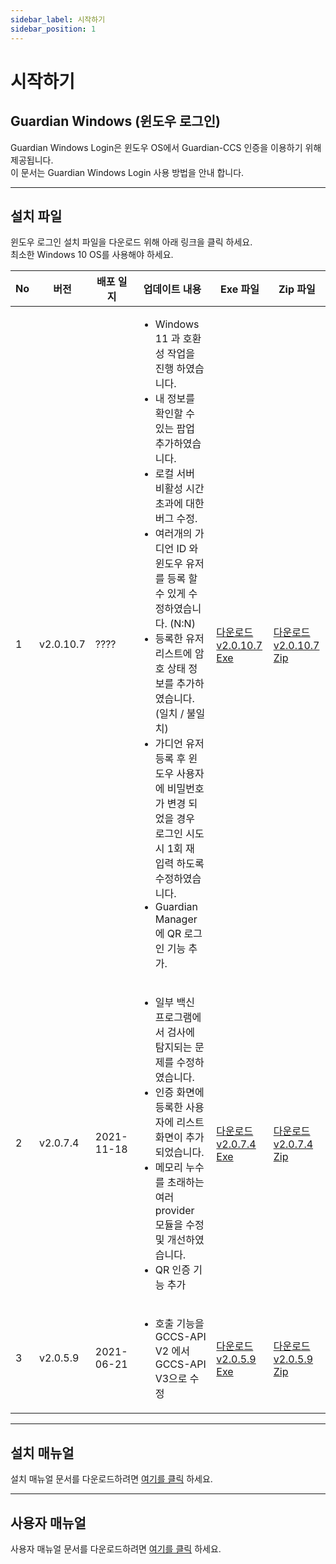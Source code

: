 ```yaml
---
sidebar_label: 시작하기
sidebar_position: 1
---
```

# 시작하기

## Guardian Windows (윈도우 로그인)
Guardian Windows Login은 윈도우 OS에서 Guardian-CCS 인증을 이용하기 위해 제공됩니다.   
이 문서는 Guardian Windows Login 사용 방법을 안내 합니다.   

---

## 설치 파일

윈도우 로그인 설치 파일을 다운로드 위해 아래 링크을 클릭 하세요.   
최소한 Windows 10 OS를 사용해야 하세요.      

|No | 버전 | 배포 일지 | 업데이트 내용 | Exe 파일 | Zip 파일 |
|---|---|---|---|---|---|
|1|v2.0.10.7| ???? |<ul><li>Windows 11 과 호환성 작업을 진행 하였습니다.</li><li>내 정보를 확인할 수 있는 팝업 추가하였습니다.</li><li>로컬 서버 비활성 시간 초과에 대한 버그 수정.</li><li>여러개의 가디언 ID 와 윈도우 유저를 등록 할 수 있게 수정하였습니다. (N:N)</li><li>등록한 유저 리스트에 암호 상태 정보를 추가하였습니다. (일치 / 불일치)</li><li>가디언 유저 등록 후 윈도우 사용자에 비밀번호가 변경 되었을 경우 로그인 시도 시 1회 재 입력 하도록 수정하였습니다.</li><li>Guardian Manager 에 QR 로그인 기능 추가.</li></ul>|[다운로드 v2.0.10.7 Exe](https://updates.fnsvalue.co.kr/GFW/Installer/Guardian_Setup_v2.0.5.9.exe)| [다운로드 v2.0.10.7 Zip](https://updates.fnsvalue.co.kr/GFW/Installer/Guardian_Setup_v2.0.5.9.zip)|
|2|v2.0.7.4| 2021-11-18 |<ul><li>일부 백신 프로그램에서 검사에 탐지되는 문제를 수정하였습니다.</li><li>인증 화면에 등록한 사용자에 리스트 화면이 추가 되었습니다.</li><li>메모리 누수를 초래하는 여러 provider 모듈을 수정 및 개선하였습니다.</li><li>QR 인증 기능 추가</li></ul>|[다운로드 v2.0.7.4 Exe](https://updates.fnsvalue.co.kr/GFW/Installer/Guardian_Setup_v2.0.5.9.exe)| [다운로드 v2.0.7.4 Zip](https://updates.fnsvalue.co.kr/GFW/Installer/Guardian_Setup_v2.0.5.9.zip)|
|3|v2.0.5.9| 2021-06-21 |<ul><li>호출 기능을 GCCS-API V2 에서 GCCS-API V3으로 수정</li></ul>|[다운로드 v2.0.5.9 Exe](https://updates.fnsvalue.co.kr/GFW/Installer/Guardian_Setup_v2.0.7.4.exe)| [다운로드 v2.0.5.9 Zip](https://updates.fnsvalue.co.kr/GFW/Installer/Guardian_Setup_v2.0.7.4.exe)|

---

## 설치 매뉴얼

설치 매뉴얼 문서를 다운로드하려면 [여기를 클릭](http://192.168.0.60/GFW/etc/Guardian_Windows_설치_매뉴얼_v1.9.pdf) 하세요.

---

## 사용자 매뉴얼

사용자 매뉴얼 문서를 다운로드하려면 [여기를 클릭](http://192.168.0.60/GFW/etc/Guardian_Windows_사용자_매뉴얼_v1.0.pdf) 하세요.
